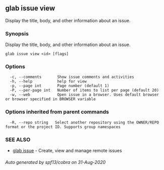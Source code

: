 ## glab issue view

Display the title, body, and other information about an issue.

### Synopsis

Display the title, body, and other information about an issue.

```
glab issue view <id> [flags]
```

### Options

```
  -c, --comments       Show issue comments and activities
  -h, --help           help for view
  -p, --page int       Page number (default 1)
  -P, --per-page int   Number of items to list per page (default 20)
  -w, --web            Open issue in a browser. Uses default browser or browser specified in BROWSER variable
```

### Options inherited from parent commands

```
  -R, --repo string   Select another repository using the OWNER/REPO format or the project ID. Supports group namespaces
```

### SEE ALSO

* [glab issue](glab_issue.md)	 - Create, view and manage remote issues

###### Auto generated by spf13/cobra on 31-Aug-2020
